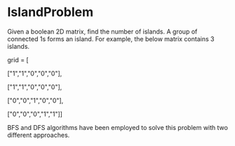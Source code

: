 # IslandProblem
Given a boolean 2D matrix, find the number of islands. A group of connected 1s forms an island. For example, the below matrix contains 3 islands.

grid = [

  ["1","1","0","0","0"],

  ["1","1","0","0","0"],

  ["0","0","1","0","0"],

  ["0","0","0","1","1"]]

BFS and DFS algorithms have been employed to solve this problem with two different approaches.
